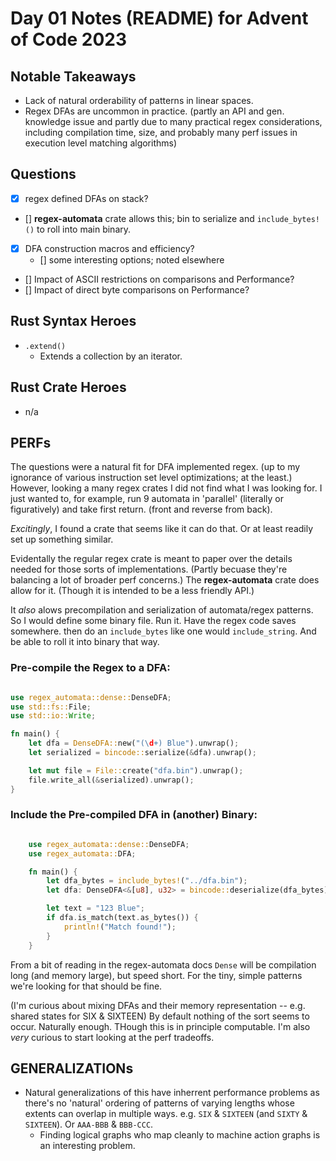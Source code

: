 # Day 01 Notes (README) for Advent of Code 2023

## Notable Takeaways

- Lack of natural orderability of patterns in linear spaces.
- Regex DFAs are uncommon in practice. (partly an API and gen. knowledge issue and partly due to many practical regex considerations, including compilation time, size, and probably many perf issues in execution level matching algorithms)

## Questions

- [x] regex defined DFAs on stack?
- [] **regex-automata** crate allows this; bin to serialize and `include_bytes!()` to roll into main binary.
- [x] DFA construction macros and efficiency?
  - [] some interesting options; noted elsewhere
- [] Impact of ASCII restrictions on comparisons and Performance?
- [] Impact of direct byte comparisons on Performance?

## Rust Syntax Heroes

- `.extend()`
  - Extends a collection by an iterator.

## Rust Crate Heroes

- n/a

## PERFs

The questions were a natural fit for DFA implemented regex. (up to my ignorance of various instruction set level optimizations; at the least.)
However, looking a many regex crates I did not find what I was looking for.
I just wanted to, for example, run 9 automata in 'parallel' (literally or figuratively) and take first return. (front and reverse from back).

_Excitingly_, I found a crate that seems like it can do that. Or at least readily set up something similar.

Evidentally the regular regex crate is meant to paper over the details needed for those sorts of implementations. (Partly becuase they're balancing a lot of broader perf concerns.)
The **regex-automata** crate does allow for it. (Though it is intended to be a less friendly API.)

It _also_ alows precompilation and serialization of automata/regex patterns.
So I would define some binary file. Run it. Have the regex code saves somewhere. then do an `include_bytes` like one would `include_string`. And be able to roll it into binary that way.

### Pre-compile the Regex to a DFA:

```rust

use regex_automata::dense::DenseDFA;
use std::fs::File;
use std::io::Write;

fn main() {
    let dfa = DenseDFA::new("(\d+) Blue").unwrap();
    let serialized = bincode::serialize(&dfa).unwrap();

    let mut file = File::create("dfa.bin").unwrap();
    file.write_all(&serialized).unwrap();
}
```

### Include the Pre-compiled DFA in (another) Binary:

```rust

    use regex_automata::dense::DenseDFA;
    use regex_automata::DFA;

    fn main() {
        let dfa_bytes = include_bytes!("../dfa.bin");
        let dfa: DenseDFA<&[u8], u32> = bincode::deserialize(dfa_bytes).unwrap();

        let text = "123 Blue";
        if dfa.is_match(text.as_bytes()) {
            println!("Match found!");
        }
    }
```

From a bit of reading in the regex-automata docs `Dense` will be compilation long (and memory large), but speed short. For the tiny, simple patterns we're looking for that should be fine.

(I'm curious about mixing DFAs and their memory representation -- e.g. shared states for SIX & SIXTEEN)
By default nothing of the sort seems to occur. Naturally enough. THough this is in principle computable. I'm also _very_ curious to start looking at the perf tradeoffs.

## GENERALIZATIONs

- Natural generalizations of this have inherrent performance problems as there's no 'natural' ordering of patterns of varying lengths whose extents can overlap in multiple ways. e.g. `SIX` & `SIXTEEN` (and `SIXTY` & `SIXTEEN`). Or `AAA-BBB` & `BBB-CCC`.
  - Finding logical graphs who map cleanly to machine action graphs is an interesting problem.

